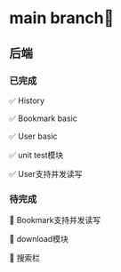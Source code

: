 # main branch:rocket:



## 后端

### 已完成
:white_check_mark:	History

:white_check_mark:	Bookmark basic

:white_check_mark:	User basic

:white_check_mark:  unit test模块

:white_check_mark:  User支持并发读写


### 待完成

:red_circle:	Bookmark支持并发读写

:red_circle:	download模块

:red_circle:	搜索栏


